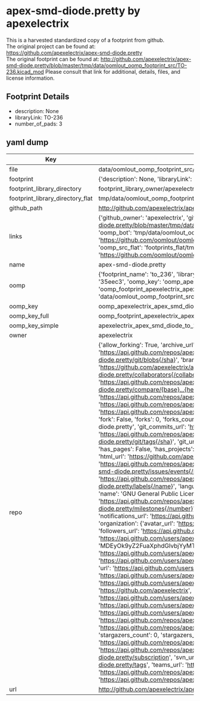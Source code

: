 # apex-smd-diode.pretty by apexelectrix  
This is a harvested standardized copy of a footprint from github.  
The original project can be found at:  
https://github.com/apexelectrix/apex-smd-diode.pretty  
The original footprint can be found at:
http://github.com/apexelectrix/apex-smd-diode.pretty/blob/master/tmp/data/oomlout_oomp_footprint_src/TO-236.kicad_mod
Please consult that link for additional, details, files, and license information.  
## Footprint Details
* description: None  
* libraryLink: TO-236  
* number_of_pads: 3  
## yaml dump  
| Key | Value |  
| --- | --- |  
| file | data/oomlout_oomp_footprint_src/apex-smd-diode.pretty/TO-236.kicad_mod |  
| footprint | {'description': None, 'libraryLink': 'TO-236', 'number_of_pads': 3} |  
| footprint_library_directory | footprint_library_owner/apexelectrix_apex-smd-diode.pretty |  
| footprint_library_directory_flat | tmp/data/oomlout_oomp_footprint_src/footprints_flat/apexelectrix_apex_smd_diode_to_236/working |  
| github_path | http://github.com/apexelectrix/apex-smd-diode.pretty/blob/master/tmp/data/oomlout_oomp_footprint_src/TO-236.kicad_mod |  
| links | {'github_owner': 'apexelectrix', 'github_repo_name': 'apex-smd-diode.pretty', 'github_src': 'http://github.com/apexelectrix/apex-smd-diode.pretty/blob/master/tmp/data/oomlout_oomp_footprint_src/TO-236.kicad_mod', 'github_src_repo': 'https://github.com/apexelectrix/apex-smd-diode.pretty', 'oomp_bot': 'tmp/data/oomlout_oomp_footprint_src/footprints/apexelectrix_apex_smd_diode_to_236/working', 'oomp_bot_github': 'https://github.com/oomlout/oomlout_oomp_footprint_bot/tree/main/tmp/data/oomlout_oomp_footprint_src/footprints/apexelectrix_apex_smd_diode_to_236/working', 'oomp_src_flat': 'footprints_flat/tmp/data/oomlout_oomp_footprint_src/footprints_flat/apexelectrix_apex_smd_diode_to_236/working', 'oomp_src_flat_github': 'https://github.com/oomlout/oomlout_oomp_footprint_src/tree/main/tmp/data/oomlout_oomp_footprint_src/footprints_flat/apexelectrix_apex_smd_diode_to_236/working'} |  
| name | apex-smd-diode.pretty |  
| oomp | {'footprint_name': 'to_236', 'library_name': 'apex_smd_diode', 'md5': '35eec3bdf0f45021d1a09c57910507cc', 'md5_10': '35eec3bdf0', 'md5_5': '35eec', 'md5_6': '35eec3', 'oomp_key': 'oomp_apexelectrix_apex_smd_diode_to_236', 'oomp_key_extra': 'oomp_footprint_apexelectrix_apex_smd_diode_to_236', 'oomp_key_full': 'oomp_footprint_apexelectrix_apex_smd_diode_to_236_35eec3', 'oomp_key_simple': 'apexelectrix_apex_smd_diode_to_236', 'original_filename': 'data/oomlout_oomp_footprint_src/apex-smd-diode.pretty/TO-236.kicad_mod', 'owner_name': 'apexelectrix'} |  
| oomp_key | oomp_apexelectrix_apex_smd_diode_to_236 |  
| oomp_key_full | oomp_footprint_apexelectrix_apex_smd_diode_to_236 |  
| oomp_key_simple | apexelectrix_apex_smd_diode_to_236 |  
| owner | apexelectrix |  
| repo | {'allow_forking': True, 'archive_url': 'https://api.github.com/repos/apexelectrix/apex-smd-diode.pretty/{archive_format}{/ref}', 'archived': False, 'assignees_url': 'https://api.github.com/repos/apexelectrix/apex-smd-diode.pretty/assignees{/user}', 'blobs_url': 'https://api.github.com/repos/apexelectrix/apex-smd-diode.pretty/git/blobs{/sha}', 'branches_url': 'https://api.github.com/repos/apexelectrix/apex-smd-diode.pretty/branches{/branch}', 'clone_url': 'https://github.com/apexelectrix/apex-smd-diode.pretty.git', 'collaborators_url': 'https://api.github.com/repos/apexelectrix/apex-smd-diode.pretty/collaborators{/collaborator}', 'comments_url': 'https://api.github.com/repos/apexelectrix/apex-smd-diode.pretty/comments{/number}', 'commits_url': 'https://api.github.com/repos/apexelectrix/apex-smd-diode.pretty/commits{/sha}', 'compare_url': 'https://api.github.com/repos/apexelectrix/apex-smd-diode.pretty/compare/{base}...{head}', 'contents_url': 'https://api.github.com/repos/apexelectrix/apex-smd-diode.pretty/contents/{+path}', 'contributors_url': 'https://api.github.com/repos/apexelectrix/apex-smd-diode.pretty/contributors', 'created_at': '2015-08-04T19:17:08Z', 'default_branch': 'master', 'deployments_url': 'https://api.github.com/repos/apexelectrix/apex-smd-diode.pretty/deployments', 'description': 'Smd diode footprints for Kicad', 'disabled': False, 'downloads_url': 'https://api.github.com/repos/apexelectrix/apex-smd-diode.pretty/downloads', 'events_url': 'https://api.github.com/repos/apexelectrix/apex-smd-diode.pretty/events', 'fork': False, 'forks': 0, 'forks_count': 0, 'forks_url': 'https://api.github.com/repos/apexelectrix/apex-smd-diode.pretty/forks', 'full_name': 'apexelectrix/apex-smd-diode.pretty', 'git_commits_url': 'https://api.github.com/repos/apexelectrix/apex-smd-diode.pretty/git/commits{/sha}', 'git_refs_url': 'https://api.github.com/repos/apexelectrix/apex-smd-diode.pretty/git/refs{/sha}', 'git_tags_url': 'https://api.github.com/repos/apexelectrix/apex-smd-diode.pretty/git/tags{/sha}', 'git_url': 'git://github.com/apexelectrix/apex-smd-diode.pretty.git', 'has_discussions': False, 'has_downloads': True, 'has_issues': True, 'has_pages': False, 'has_projects': True, 'has_wiki': True, 'homepage': None, 'hooks_url': 'https://api.github.com/repos/apexelectrix/apex-smd-diode.pretty/hooks', 'html_url': 'https://github.com/apexelectrix/apex-smd-diode.pretty', 'id': 40204397, 'is_template': False, 'issue_comment_url': 'https://api.github.com/repos/apexelectrix/apex-smd-diode.pretty/issues/comments{/number}', 'issue_events_url': 'https://api.github.com/repos/apexelectrix/apex-smd-diode.pretty/issues/events{/number}', 'issues_url': 'https://api.github.com/repos/apexelectrix/apex-smd-diode.pretty/issues{/number}', 'keys_url': 'https://api.github.com/repos/apexelectrix/apex-smd-diode.pretty/keys{/key_id}', 'labels_url': 'https://api.github.com/repos/apexelectrix/apex-smd-diode.pretty/labels{/name}', 'language': None, 'languages_url': 'https://api.github.com/repos/apexelectrix/apex-smd-diode.pretty/languages', 'license': {'key': 'gpl-2.0', 'name': 'GNU General Public License v2.0', 'node_id': 'MDc6TGljZW5zZTg=', 'spdx_id': 'GPL-2.0', 'url': 'https://api.github.com/licenses/gpl-2.0'}, 'merges_url': 'https://api.github.com/repos/apexelectrix/apex-smd-diode.pretty/merges', 'milestones_url': 'https://api.github.com/repos/apexelectrix/apex-smd-diode.pretty/milestones{/number}', 'mirror_url': None, 'name': 'apex-smd-diode.pretty', 'network_count': 0, 'node_id': 'MDEwOlJlcG9zaXRvcnk0MDIwNDM5Nw==', 'notifications_url': 'https://api.github.com/repos/apexelectrix/apex-smd-diode.pretty/notifications{?since,all,participating}', 'open_issues': 0, 'open_issues_count': 0, 'organization': {'avatar_url': 'https://avatars.githubusercontent.com/u/6211642?v=4', 'events_url': 'https://api.github.com/users/apexelectrix/events{/privacy}', 'followers_url': 'https://api.github.com/users/apexelectrix/followers', 'following_url': 'https://api.github.com/users/apexelectrix/following{/other_user}', 'gists_url': 'https://api.github.com/users/apexelectrix/gists{/gist_id}', 'gravatar_id': '', 'html_url': 'https://github.com/apexelectrix', 'id': 6211642, 'login': 'apexelectrix', 'node_id': 'MDEyOk9yZ2FuaXphdGlvbjYyMTE2NDI=', 'organizations_url': 'https://api.github.com/users/apexelectrix/orgs', 'received_events_url': 'https://api.github.com/users/apexelectrix/received_events', 'repos_url': 'https://api.github.com/users/apexelectrix/repos', 'site_admin': False, 'starred_url': 'https://api.github.com/users/apexelectrix/starred{/owner}{/repo}', 'subscriptions_url': 'https://api.github.com/users/apexelectrix/subscriptions', 'type': 'Organization', 'url': 'https://api.github.com/users/apexelectrix'}, 'owner': {'avatar_url': 'https://avatars.githubusercontent.com/u/6211642?v=4', 'events_url': 'https://api.github.com/users/apexelectrix/events{/privacy}', 'followers_url': 'https://api.github.com/users/apexelectrix/followers', 'following_url': 'https://api.github.com/users/apexelectrix/following{/other_user}', 'gists_url': 'https://api.github.com/users/apexelectrix/gists{/gist_id}', 'gravatar_id': '', 'html_url': 'https://github.com/apexelectrix', 'id': 6211642, 'login': 'apexelectrix', 'node_id': 'MDEyOk9yZ2FuaXphdGlvbjYyMTE2NDI=', 'organizations_url': 'https://api.github.com/users/apexelectrix/orgs', 'received_events_url': 'https://api.github.com/users/apexelectrix/received_events', 'repos_url': 'https://api.github.com/users/apexelectrix/repos', 'site_admin': False, 'starred_url': 'https://api.github.com/users/apexelectrix/starred{/owner}{/repo}', 'subscriptions_url': 'https://api.github.com/users/apexelectrix/subscriptions', 'type': 'Organization', 'url': 'https://api.github.com/users/apexelectrix'}, 'private': False, 'pulls_url': 'https://api.github.com/repos/apexelectrix/apex-smd-diode.pretty/pulls{/number}', 'pushed_at': '2015-08-27T23:30:46Z', 'releases_url': 'https://api.github.com/repos/apexelectrix/apex-smd-diode.pretty/releases{/id}', 'size': 140, 'ssh_url': 'git@github.com:apexelectrix/apex-smd-diode.pretty.git', 'stargazers_count': 0, 'stargazers_url': 'https://api.github.com/repos/apexelectrix/apex-smd-diode.pretty/stargazers', 'statuses_url': 'https://api.github.com/repos/apexelectrix/apex-smd-diode.pretty/statuses/{sha}', 'subscribers_count': 2, 'subscribers_url': 'https://api.github.com/repos/apexelectrix/apex-smd-diode.pretty/subscribers', 'subscription_url': 'https://api.github.com/repos/apexelectrix/apex-smd-diode.pretty/subscription', 'svn_url': 'https://github.com/apexelectrix/apex-smd-diode.pretty', 'tags_url': 'https://api.github.com/repos/apexelectrix/apex-smd-diode.pretty/tags', 'teams_url': 'https://api.github.com/repos/apexelectrix/apex-smd-diode.pretty/teams', 'temp_clone_token': None, 'topics': [], 'trees_url': 'https://api.github.com/repos/apexelectrix/apex-smd-diode.pretty/git/trees{/sha}', 'updated_at': '2015-08-04T19:17:08Z', 'url': 'https://api.github.com/repos/apexelectrix/apex-smd-diode.pretty', 'visibility': 'public', 'watchers': 0, 'watchers_count': 0, 'web_commit_signoff_required': False} |  
| url | http://github.com/apexelectrix/apex-smd-diode.pretty |  

